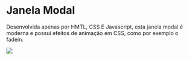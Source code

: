 <h1>Janela Modal</h1>
<p>Desenvolvida apenas por HMTL, CSS E Javascript, esta janela modal é moderna e possui efeitos de animação em CSS, como por exemplo o fadein.</p>
<img src="https://user-images.githubusercontent.com/89478867/130675082-afadd95d-113e-4929-a266-2c033a929533.gif" />
